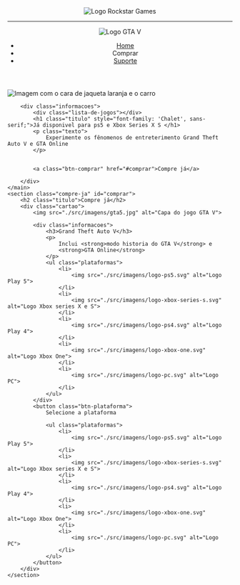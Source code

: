 <!DOCTYPE html>
<html lang="pt-BR">


<head>
    <meta charset="UTF-8">
    <meta name="viewport" content="width=device-width, initial-scale=1.0">
    <title>Big Site - Landing Page GTA</title>
    <link rel="shortcut icon" href="src/imagens/favicon.png" type="image/x-icon"/>
    <link rel="https://fonts.cdnfonts.com/css/chalet" href="stylesheet">
</head>
<body>
    <header class="cabecalho">
        <div class="logo">
            <img src="./src/imagens/logo-rockstar.svg" alt="Logo Rockstar Games">
            <hr>
            <img src="./src/imagens/logo-gta.svg" alt=" Logo GTA V">
            <div>
                <nav>
                    <ul class="menu">
                        <li>
                            <a href="#home">Home</a>
                        </li>
                        <li>
                            <a class="#comprar">Comprar</a>
                        </li>
                        <li>
                            <a href="https://support.rockstargames.com/categories/200013306" target="_blank">Suporte</a>
                        </li>
                    </ul>
                </nav>
    </header>
    <main class="home" id="home">
        <img class="imagem-fundo" src="./src/imagens/bg-main.png" alt="Imagem com o cara de jaqueta laranja e o carro ">

        <div class="informacoes">
            <div class="lista-de-jogos"></div>
            <h1 class="titulo" style="font-family: 'Chalet', sans-serif;">Já disponivel para ps5 e Xbox Series X S </h1>
            <p class="texto">
                Experimente os fênomenos de entreterimento Grand Theft Auto V e GTA Online
            </p>


            <a class="btn-comprar" href="#comprar">Compre já</a>

        </div>
    </main>
    <section class="compre-ja" id="comprar">
        <h2 class="titulo">Compre já</h2>
        <div class="cartao">
            <img src="./src/imagens/gta5.jpg" alt="Capa do jogo GTA V">

            <div class="informacoes">
                <h3>Grand Theft Auto V</h3>
                <p>
                    Inclui <strong>modo historia do GTA V</strong> e
                    <strong>GTA Online</strong>
                </p>
                <ul class="plataformas">
                    <li>
                        <img src="./src/imagens/logo-ps5.svg" alt="Logo Play 5">
                    </li>
                    <li>
                        <img src="./src/imagens/logo-xbox-series-s.svg" alt="Logo Xbox series X e S">
                    </li>
                    <li>
                        <img src="./src/imagens/logo-ps4.svg" alt="Logo Play 4">
                    </li>
                    <li>
                        <img src="./src/imagens/logo-xbox-one.svg" alt="Logo Xbox One">
                    </li>
                    <li>
                        <img src="./src/imagens/logo-pc.svg" alt="Logo PC">
                    </li>
                </ul>
            </div>
            <button class="btn-plataforma">
                Selecione a plataforma

                <ul class="plataformas">
                    <li>
                        <img src="./src/imagens/logo-ps5.svg" alt="Logo Play 5">
                    </li>
                    <li>
                        <img src="./src/imagens/logo-xbox-series-s.svg" alt="Logo Xbox series X e S">
                    </li>
                    <li>
                        <img src="./src/imagens/logo-ps4.svg" alt="Logo Play 4">
                    </li>
                    <li>
                        <img src="./src/imagens/logo-xbox-one.svg" alt="Logo Xbox One">
                    </li>
                    <li>
                        <img src="./src/imagens/logo-pc.svg" alt="Logo PC">
                    </li>
                </ul>
            </button>
        </div>
    </section>
</body>

</html>
